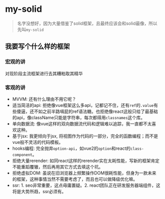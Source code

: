 # my-solid

> 名字没想好，因为大量借鉴了solid框架，且最终应该会和solid最像，所以先叫`my-solid`

## 我要写个什么样的框架

### 宏观的讲

对现阶段主流框架进行去其糟粕取其精华

### 客观的讲

- MVVM: 还有什么理由不用它呢？
- 适当简洁的api: 拒绝像vue框架这么多api，记都记不住，还有`ref`的`.value`有些傻逼，还不如之前半路嗝屁的ref语法糖。也拒绝像react这般只给了最基础的api，像className只能是字符串，每次都得用`classnames`这个库。
- 单向数据流: 像vue这样的双向数据流代码和逻辑难以追踪，我一直都不太喜欢这种。
- 基于jsx: 我更倾向于jsx, 将视图作为代码的一部分，完全的函数编程；而不是vue般不灵活的代码模板。
- hooks编程: 完全抛弃`option-api`，如vue2的`option`和react的`class-component`。
- 拒绝大量rerender: 如同react这样的rerender实在太耗性能，写新的框架肯定不能重蹈覆辙，然后再用其它方式去填这个坑。
- 拒绝虚拟DOM: 虽说在旧浏览器上频繁操作DOM很耗性能，但身为一款未来的框架，这种事情当然不需要考虑了，而且也可以做降级优化嘛。
- ssr: 1. seo非常重要，这点毋庸置疑。2. react团队正在研发服务器端组件，这将是大势所趋，ssr必须有。
